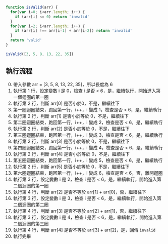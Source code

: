 ``` js
function isValid(arr) {
  for(var i=0; i<arr.length; i++) {
    if (arr[i] <= 0) return 'invalid'
  }
  for(var i=2; i<arr.length; i++) {
    if (arr[i] !== arr[i-1] + arr[i-2]) return 'invalid'
  }
  return 'valid'
}

isValid([3, 5, 8, 13, 22, 35])
```

## 執行流程
0. 帶入參數 arr = [3, 5, 8, 13, 22, 35]，所以長度為 6
1. 執行第 1 行，設定變數 i 是 0，檢查 i 是否 < 6，是，繼續執行，開始進入第一個迴圈的第一圈
2. 執行第 2 行，判斷 arr[0] 是否小於0，不是，繼續往下
3. 第一圈迴圈結束，跑回第一行，i++，i 變成 1，檢查是否 < 6，是，繼續執行
4. 執行第 2 行，判斷 arr[1] 是否小於等於 0，不是，繼續往下
5. 第二圈迴圈結束，跑回第一行，i++，i 變成 2，檢查是否 < 6，是，繼續執行
6. 執行第 2 行，判斷 arr[2] 是否小於等於 0，不是，繼續往下
7. 第三圈迴圈結束，跑回第一行，i++，i 變成 3，檢查是否 < 6，是，繼續執行
8. 執行第 2 行，判斷 arr[3] 是否小於等於 0，不是，繼續往下
9. 第四圈迴圈結束，跑回第一行，i++，i 變成 4，檢查是否 < 6，是，繼續執行
10. 執行第 2 行，判斷 arr[4] 是否小於等於 0，不是，繼續往下
11. 第五圈迴圈結束，跑回第一行，i++，i 變成 5，檢查是否 < 6，是，繼續執行
12. 執行第 2 行，判斷 arr[5] 是否小於等於 0，不是，繼續往下
13. 第六圈迴圈結束，跑回第一行，i++，i 變成 6，檢查是否 < 6，否，離開迴圈
14. 執行第 3 行，設定變數 i 是 2，檢查 i 是否 < 6，是，繼續執行，開始進入第二個迴圈的第一圈
15. 執行第 4 行，判斷 arr[2] 是否不等於 arr[1] + arr[0]，否，繼續往下
16. 執行第 3 行，設定變數 i 是 3，檢查 i 是否 < 6，是，繼續執行，開始進入第二個迴圈的第二圈
17. 執行第 4 行，判斷 arr[3] 是否不等於 arr[2] + arr[1]，否，繼續往下
18. 執行第 3 行，設定變數 i 是 4，檢查 i 是否 < 6，是，繼續執行，開始進入第二個迴圈的第三圈
19. 執行第 4 行，判斷 arr[4] 是否不等於 arr[3] + arr[2]，是，回傳 `invalid`
20. 執行完畢